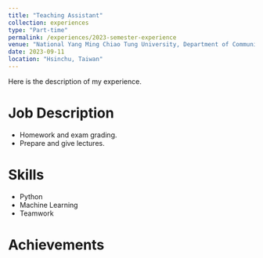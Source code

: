 ```yaml
---
title: "Teaching Assistant"
collection: experiences
type: "Part-time"
permalink: /experiences/2023-semester-experience
venue: "National Yang Ming Chiao Tung University, Department of Communication Engineering"
date: 2023-09-11
location: "Hsinchu, Taiwan"
---
```


Here is the description of my experience.

Job Description
======
* Homework and exam grading.
* Prepare and give lectures.

Skills
======
* Python
* Machine Learning
* Teamwork

Achievements
======
